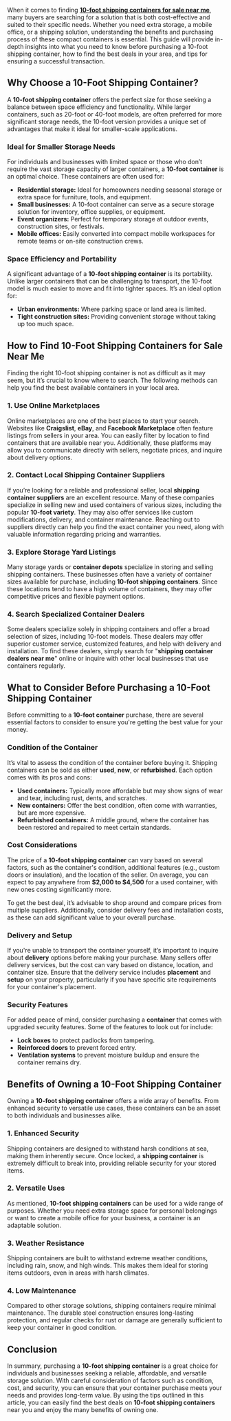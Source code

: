 When it comes to finding **[10-foot shipping containers for sale near me](https://www.azteccontainer.com/)**, many buyers are searching for a solution that is both cost-effective and suited to their specific needs. Whether you need extra storage, a mobile office, or a shipping solution, understanding the benefits and purchasing process of these compact containers is essential. This guide will provide in-depth insights into what you need to know before purchasing a 10-foot shipping container, how to find the best deals in your area, and tips for ensuring a successful transaction.

## **Why Choose a 10-Foot Shipping Container?**

A **10-foot shipping container** offers the perfect size for those seeking a balance between space efficiency and functionality. While larger containers, such as 20-foot or 40-foot models, are often preferred for more significant storage needs, the 10-foot version provides a unique set of advantages that make it ideal for smaller-scale applications.

### **Ideal for Smaller Storage Needs**

For individuals and businesses with limited space or those who don’t require the vast storage capacity of larger containers, a **10-foot container** is an optimal choice. These containers are often used for:

- **Residential storage:** Ideal for homeowners needing seasonal storage or extra space for furniture, tools, and equipment.
- **Small businesses:** A 10-foot container can serve as a secure storage solution for inventory, office supplies, or equipment.
- **Event organizers:** Perfect for temporary storage at outdoor events, construction sites, or festivals.
- **Mobile offices:** Easily converted into compact mobile workspaces for remote teams or on-site construction crews.

### **Space Efficiency and Portability**

A significant advantage of a **10-foot shipping container** is its portability. Unlike larger containers that can be challenging to transport, the 10-foot model is much easier to move and fit into tighter spaces. It’s an ideal option for:

- **Urban environments:** Where parking space or land area is limited.
- **Tight construction sites:** Providing convenient storage without taking up too much space.

## **How to Find 10-Foot Shipping Containers for Sale Near Me**

Finding the right 10-foot shipping container is not as difficult as it may seem, but it’s crucial to know where to search. The following methods can help you find the best available containers in your local area.

### **1. Use Online Marketplaces**

Online marketplaces are one of the best places to start your search. Websites like **Craigslist**, **eBay**, and **Facebook Marketplace** often feature listings from sellers in your area. You can easily filter by location to find containers that are available near you. Additionally, these platforms may allow you to communicate directly with sellers, negotiate prices, and inquire about delivery options.

### **2. Contact Local Shipping Container Suppliers**

If you’re looking for a reliable and professional seller, local **shipping container suppliers** are an excellent resource. Many of these companies specialize in selling new and used containers of various sizes, including the popular **10-foot variety**. They may also offer services like custom modifications, delivery, and container maintenance. Reaching out to suppliers directly can help you find the exact container you need, along with valuable information regarding pricing and warranties.

### **3. Explore Storage Yard Listings**

Many storage yards or **container depots** specialize in storing and selling shipping containers. These businesses often have a variety of container sizes available for purchase, including **10-foot shipping containers**. Since these locations tend to have a high volume of containers, they may offer competitive prices and flexible payment options.

### **4. Search Specialized Container Dealers**

Some dealers specialize solely in shipping containers and offer a broad selection of sizes, including 10-foot models. These dealers may offer superior customer service, customized features, and help with delivery and installation. To find these dealers, simply search for "**shipping container dealers near me**" online or inquire with other local businesses that use containers regularly.

## **What to Consider Before Purchasing a 10-Foot Shipping Container**

Before committing to a **10-foot container** purchase, there are several essential factors to consider to ensure you're getting the best value for your money.

### **Condition of the Container**

It’s vital to assess the condition of the container before buying it. Shipping containers can be sold as either **used**, **new**, or **refurbished**. Each option comes with its pros and cons:

- **Used containers:** Typically more affordable but may show signs of wear and tear, including rust, dents, and scratches.
- **New containers:** Offer the best condition, often come with warranties, but are more expensive.
- **Refurbished containers:** A middle ground, where the container has been restored and repaired to meet certain standards.

### **Cost Considerations**

The price of a **10-foot shipping container** can vary based on several factors, such as the container's condition, additional features (e.g., custom doors or insulation), and the location of the seller. On average, you can expect to pay anywhere from **$2,000 to $4,500** for a used container, with new ones costing significantly more.

To get the best deal, it’s advisable to shop around and compare prices from multiple suppliers. Additionally, consider delivery fees and installation costs, as these can add significant value to your overall purchase.

### **Delivery and Setup**

If you're unable to transport the container yourself, it’s important to inquire about **delivery** options before making your purchase. Many sellers offer delivery services, but the cost can vary based on distance, location, and container size. Ensure that the delivery service includes **placement** and **setup** on your property, particularly if you have specific site requirements for your container's placement.

### **Security Features**

For added peace of mind, consider purchasing a **container** that comes with upgraded security features. Some of the features to look out for include:

- **Lock boxes** to protect padlocks from tampering.
- **Reinforced doors** to prevent forced entry.
- **Ventilation systems** to prevent moisture buildup and ensure the container remains dry.

## **Benefits of Owning a 10-Foot Shipping Container**

Owning a **10-foot shipping container** offers a wide array of benefits. From enhanced security to versatile use cases, these containers can be an asset to both individuals and businesses alike.

### **1. Enhanced Security**

Shipping containers are designed to withstand harsh conditions at sea, making them inherently secure. Once locked, a **shipping container** is extremely difficult to break into, providing reliable security for your stored items.

### **2. Versatile Uses**

As mentioned, **10-foot shipping containers** can be used for a wide range of purposes. Whether you need extra storage space for personal belongings or want to create a mobile office for your business, a container is an adaptable solution.

### **3. Weather Resistance**

Shipping containers are built to withstand extreme weather conditions, including rain, snow, and high winds. This makes them ideal for storing items outdoors, even in areas with harsh climates.

### **4. Low Maintenance**

Compared to other storage solutions, shipping containers require minimal maintenance. The durable steel construction ensures long-lasting protection, and regular checks for rust or damage are generally sufficient to keep your container in good condition.

## **Conclusion**

In summary, purchasing a **10-foot shipping container** is a great choice for individuals and businesses seeking a reliable, affordable, and versatile storage solution. With careful consideration of factors such as condition, cost, and security, you can ensure that your container purchase meets your needs and provides long-term value. By using the tips outlined in this article, you can easily find the best deals on **10-foot shipping containers** near you and enjoy the many benefits of owning one.
